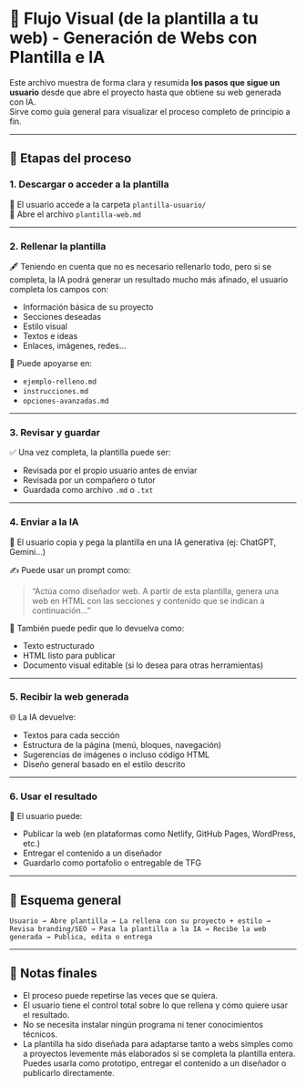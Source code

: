 # 🔁 Flujo Visual (de la plantilla a tu web) - Generación de Webs con Plantilla e IA

Este archivo muestra de forma clara y resumida **los pasos que sigue un usuario** desde que abre el proyecto hasta que obtiene su web generada con IA.  
Sirve como guía general para visualizar el proceso completo de principio a fin.

---

## 🧩 Etapas del proceso

### 1. Descargar o acceder a la plantilla

📂 El usuario accede a la carpeta `plantilla-usuario/`  
📄 Abre el archivo `plantilla-web.md`

---

### 2. Rellenar la plantilla

🖋️ Teniendo en cuenta que no es necesario rellenarlo todo, pero si se completa, la IA podrá generar un resultado mucho más afinado, el usuario completa los campos con:

- Información básica de su proyecto
- Secciones deseadas
- Estilo visual
- Textos e ideas
- Enlaces, imágenes, redes...

📁 Puede apoyarse en:
- `ejemplo-relleno.md`
- `instrucciones.md`
- `opciones-avanzadas.md`

---

### 3. Revisar y guardar

✅ Una vez completa, la plantilla puede ser:

- Revisada por el propio usuario antes de enviar
- Revisada por un compañero o tutor
- Guardada como archivo `.md` o `.txt`

---

### 4. Enviar a la IA

🤖 El usuario copia y pega la plantilla en una IA generativa (ej: ChatGPT, Gemini...)

✍️ Puede usar un prompt como:

> “Actúa como diseñador web. A partir de esta plantilla, genera una web en HTML con las secciones y contenido que se indican a continuación…”

📌 También puede pedir que lo devuelva como:
- Texto estructurado
- HTML listo para publicar
- Documento visual editable (si lo desea para otras herramientas)

---

### 5. Recibir la web generada

🌐 La IA devuelve:

- Textos para cada sección
- Estructura de la página (menú, bloques, navegación)
- Sugerencias de imágenes o incluso código HTML
- Diseño general basado en el estilo descrito

---

### 6. Usar el resultado

🧱 El usuario puede:

- Publicar la web (en plataformas como Netlify, GitHub Pages, WordPress, etc.)
- Entregar el contenido a un diseñador
- Guardarlo como portafolio o entregable de TFG

---

## 🎯 Esquema general

```plaintext
Usuario → Abre plantilla → La rellena con su proyecto + estilo → Revisa branding/SEO → Pasa la plantilla a la IA → Recibe la web generada → Publica, edita o entrega
```

---

## 📝 Notas finales

- El proceso puede repetirse las veces que se quiera.
- El usuario tiene el control total sobre lo que rellena y cómo quiere usar el resultado.
- No se necesita instalar ningún programa ni tener conocimientos técnicos.
- La plantilla ha sido diseñada para adaptarse tanto a webs simples como a proyectos levemente más elaborados si se completa la plantilla entera. Puedes usarla como prototipo, entregar el contenido a un diseñador o publicarlo directamente.
